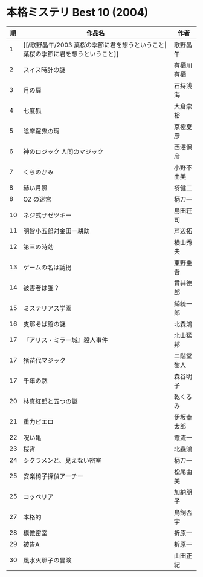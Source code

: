 # 本格ミステリ Best 10 (2004)

| 順   | 作品名                                             | 作者    |
| --- | ----------------------------------------------- | ----- |
| 1   | [[/歌野晶午/2003 葉桜の季節に君を想うということ\|葉桜の季節に君を想うということ]] | 歌野晶午  |
| 2   | スイス時計の謎                                         | 有栖川有栖 |
| 3   | 月の扉                                             | 石持浅海  |
| 4   | 七度狐                                             | 大倉崇裕  |
| 5   | 陰摩羅鬼の瑕                                          | 京極夏彦  |
| 6   | 神のロジック 人間のマジック                                  | 西澤保彦  |
| 7   | くらのかみ                                           | 小野不由美 |
| 8   | 赫い月照                                            | 谺健二   |
| 8   | OZ の迷宮                                          | 柄刀一   |
| 10  | ネジ式ザゼツキー                                        | 島田荘司  |
| 11  | 明智小五郎対金田一耕助                                     | 芦辺拓   |
| 12  | 第三の時効                                           | 横山秀夫  |
| 13  | ゲームの名は誘拐                                        | 東野圭吾  |
| 14  | 被害者は誰？                                          | 貫井徳郎  |
| 15  | ミステリアス学園                                        | 鯨統一郎  |
| 16  | 支那そば館の謎                                         | 北森鴻   |
| 17  | 『アリス・ミラー城』殺人事件                                  | 北山猛邦  |
| 17  | 猪苗代マジック                                         | 二階堂黎人 |
| 17  | 千年の黙                                            | 森谷明子  |
| 20  | 林真紅郎と五つの謎                                       | 乾くるみ  |
| 21  | 重力ピエロ                                           | 伊坂幸太郎 |
| 22  | 呪い亀                                             | 霞流一   |
| 23  | 桜宵                                              | 北森鴻   |
| 24  | シクラメンと、見えない密室                                   | 柄刀一   |
| 25  | 安楽椅子探偵アーチー                                      | 松尾由美  |
| 25  | コッペリア                                           | 加納朋子  |
| 27  | 本格的                                             | 鳥飼否宇  |
| 28  | 模倣密室                                            | 折原一   |
| 29  | 被告A                                             | 折原一   |
| 30  | 風水火那子の冒険                                        | 山田正紀  |
